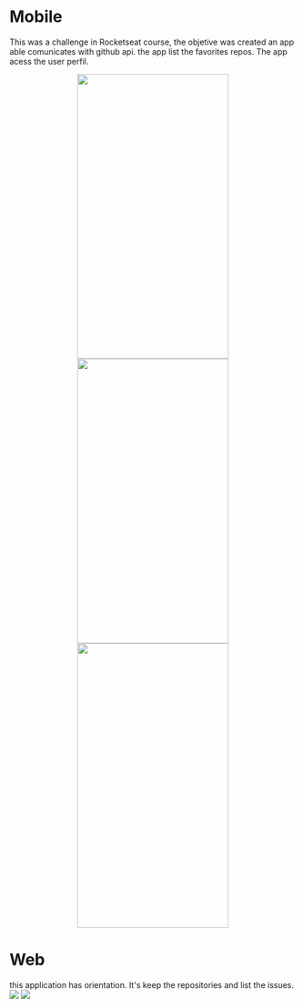 # Mobile
This was a challenge in Rocketseat course, the objetive was created an app able comunicates with github api. the app list the favorites repos.
The app acess the user perfil.

<div align="center">
    <img src="https://github.com/isaacmirandacampos/consumesGithubApi/blob/master/mobile/assets/home.png" width="266" height="500">
    <img src="https://github.com/isaacmirandacampos/consumesGithubApi/blob/master/mobile/assets/stars.png" width="266" height="500">
    <img src="https://github.com/isaacmirandacampos/consumesGithubApi/blob/master/mobile/assets/webview.png" width="266" height="500">
</div>

# Web
this application has orientation. It's keep the repositories and list the issues. 
<img src="https://github.com/isaacmirandacampos/consumesGithubApi/blob/master/web/assets/home.png">
<img src="https://github.com/isaacmirandacampos/consumesGithubApi/blob/master/web/assets/issues.png">
